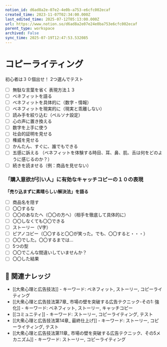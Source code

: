 ```yaml
---
notion_id: d6ad8a2e-07e2-4e0b-a753-e6cfc002ecaf
created_time: 2023-11-07T02:34:00.000Z
last_edited_time: 2025-07-12T05:13:00.000Z
url: https://www.notion.so/d6ad8a2e07e24e0ba753e6cfc002ecaf
parent_type: workspace
archived: False
sync_time: 2025-07-19T12:47:53.532085
---
```


# コピーライティング

  初心者は３０個出せ！
  2つ選んでテスト
  - [ ] 無駄な言葉を省く
  表現方法１３
  - [ ] ベネフィットを語る
  - [ ] ベネフィットを具体的に（数字・情報）
  - [ ] ベネフィットを現実的に（現実と乖離しない）
  - [ ] 読み手を絞り込む（ペルソナ設定）
  - [ ] 心の声に置き換える
  - [ ] 数字を上手に使う
  - [ ] 社会的証明を見せる
  - [ ] 権威を見せる
  - [ ] かんたん、すぐに、誰でもできる
  - [ ] 五感に訴える
（ベネフィットを体験する時目、耳、鼻、肌、舌は何をどのように感じるのか？）
  - [ ] 続きを読ませる（例：商品を見せない）
  ### 「購入意欲が引い人」に有効なキャッチコピーの１０の表現
  **「売り込まずに素晴らしい解決法」を語る**
  - [ ] 商品名を隠す
  - [ ] 〇〇するな
  - [ ] 〇〇のあなたへ（〇〇の方へ）（相手を徹底して具体的に）
  - [ ] 〇〇しなくても〇〇できる
  - [ ] ストーリー（V字）
  - [ ] ピアノコピー（〇〇すると〇〇が笑った。でも、〇〇すると・・・）
  - [ ] 〇〇でした。〇〇するまでは…
  - [ ] 5つの型
  - [ ] 〇〇でこんな間違いしていませんか？
  - [ ] 〇〇した結果

## 🔗 関連ナレッジ
- [[大衆心理と広告技法]] - キーワード: ベネフィット, ストーリー, コピーライティング
- [[大衆心理と広告技法第7章_ 市場の壁を突破する広告テクニック-その1: 強化]] - キーワード: ベネフィット, ストーリー, キャッチコピー
- [[コミュニティ]] - キーワード: ストーリー, コピーライティング, テスト
- [[大衆心理と広告技法第14章_ 最終仕上げ]] - キーワード: ストーリー, コピーライティング, テスト
- [[大衆心理と広告技法第11章_ 市場の壁を突破する広告テクニック、その5メカニズム]] - キーワード: ストーリー, コピーライティング
